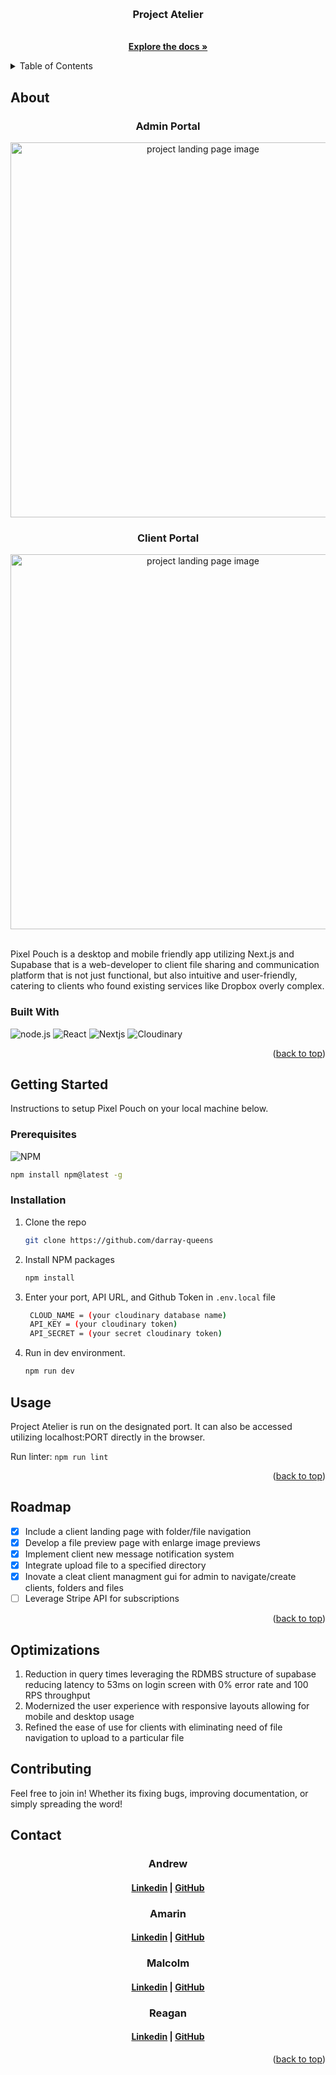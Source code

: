 <a id='readme-top'> </a>

<br />
<div align="center">
  <a href="https://github.com/darray-queens/Project-Atelier">
    <!-- <img src="" alt="finance tracker logo" width="50" height="50" /> -->
  </a>
  <h3 align="center">
    Project Atelier
  </h3>
  <p align="center">
    <br />
    <a href="https://github.com/darray-queens/Project-Atelier"><strong>Explore the docs »</strong></a>
    <br />
  </p>
</div>

<details>
  <summary>Table of Contents</summary>
  <ol>
    <li>
      <a href="#about">About</a>
      <ul>
        <li>
          <a href="#built-with">Built With</a>
        </li>
      </ul>
    </li>
    <li>
      <a href="#getting-started">Getting Started</a>
      <ul>
        <li>
          <a href="#prerequisites">Prerequisites</a>
        </li>
        <li>
          <a href="#installation">Installation</a>
        </li>
      </ul>
    </li>
    <li>
      <a href="#usage">Usage</a>
    </li>
    <li>
      <a href="#roadmap">Roadmap</a>
    </li>
    <li>
      <a href="#optimizations">Optimizations</a>
    </li>
    <li>
      <a href="#contributing">Contributing</a>
    </li>
    <li>
      <a href="#contact">Contact</a>
    </li>
  </ol>
</details>

## About

<div align="center">
  <h3>Admin Portal</h3>
  <img src="./public/assets/pp-demo-1.gif" alt="project landing page image" width="600px" />
<br />
    <h3>Client Portal</h3>
  <img src="./public/assets/pp-demo-2.gif" alt="project landing page image" width="600px" />
</div>

<br />
<p>
  Pixel Pouch is a desktop and mobile friendly app utilizing Next.js and Supabase that is a web-developer to client file sharing and communication platform that is not just functional, but also intuitive and user-friendly, catering to clients who found existing services like Dropbox overly complex.
</p>

### Built With

![node.js](https://img.shields.io/badge/node-%23000000.svg?style=for-the-badge&logo=node.js)
![React](https://img.shields.io/badge/React-%23000000.svg?style=for-the-badge&logo=react&logoColor)
![Nextjs](https://img.shields.io/badge/next.js-%23000000.svg?style=for-the-badge&logo=next.js)
![Cloudinary](https://img.shields.io/badge/cloudinary-%23000000.svg?style=for-the-badge&logo=cloudinary)

<p align="right">
  (<a href="#readme-top">back to top</a>)
</p>

## Getting Started

<p>
    Instructions to setup Pixel Pouch on your local machine below.
</p>

### Prerequisites

![NPM](https://img.shields.io/badge/NPM-%23000000.svg?style=for-the-badge&logo=npm&logoColor=white)

```sh
npm install npm@latest -g
```

### Installation

1. Clone the repo
   ```sh
   git clone https://github.com/darray-queens
   ```
2. Install NPM packages
   ```sh
   npm install
   ```
3. Enter your port, API URL, and Github Token in `.env.local` file
   ```sh
    CLOUD_NAME = (your cloudinary database name)
    API_KEY = (your cloudinary token)
    API_SECRET = (your secret cloudinary token)
   ```
4. Run in dev environment.
   ```sh
   npm run dev
   ```

## Usage

Project Atelier is run on the designated port. It can also be accessed utilizing localhost:PORT directly in the browser.

Run linter: `npm run lint `

<p align="right">(<a href="#readme-top">back to top</a>)</p>

<!-- ROADMAP -->

## Roadmap

- [x] Include a client landing page with folder/file navigation
- [x] Develop a file preview page with enlarge image previews
- [x] Implement client new message notification system
- [x] Integrate upload file to a specified directory
- [x] Inovate a cleat client managment gui for admin to navigate/create clients, folders and files
- [ ] Leverage Stripe API for subscriptions

<p align="right">(<a href="#readme-top">back to top</a>)</p>

## Optimizations

1.  Reduction in query times leveraging the RDMBS structure of supabase reducing latency to 53ms on login screen with 0% error rate and 100 RPS throughput
1.  Modernized the user experience with responsive layouts allowing for mobile and desktop usage
1.  Refined the ease of use for clients with eliminating need of file navigation to upload to a particular file

<!-- CONTRIBUTING -->

## Contributing

Feel free to join in! Whether its fixing bugs, improving documentation, or
simply spreading the word!

<!-- CONTACT -->

## Contact

<h3 align='center'> Andrew</h3>
<h4 align='center'>
  <a href="https://www.linkedin.com/in/AndrewParkDeveloper/">Linkedin</a> |
  <a href="https://github.com/andrewpark0408">GitHub</a>
</h4>
<h3 align='center'> Amarin</h3>
<h4 align='center'>
  <a href="https://www.linkedin.com/in/amarinsam/">Linkedin</a> |
  <a href="https://github.com/amarinsam">GitHub</a>
</h4>
<h3 align='center'> Malcolm</h3>
<h4 align='center'>
  <a href="https://www.linkedin.com/in/MalcolmKam/">Linkedin</a> |
  <a href="https://github.com/MalcolmKam">GitHub</a>
</h4>
<h3 align='center'> Reagan</h3>
<h4 align='center'>
  <a href="https://www.linkedin.com/in/jrtankersley/">Linkedin</a> |
  <a href="https://github.com/jrtankersley">GitHub</a>
</h4>

<p align="right">(<a href="#readme-top">back to top</a>)</p>
